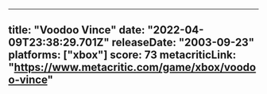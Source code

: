 
---
title: "Voodoo Vince"
date: "2022-04-09T23:38:29.701Z"
releaseDate: "2003-09-23"
platforms: ["xbox"]
score: 73
metacriticLink: "https://www.metacritic.com/game/xbox/voodoo-vince"
---
